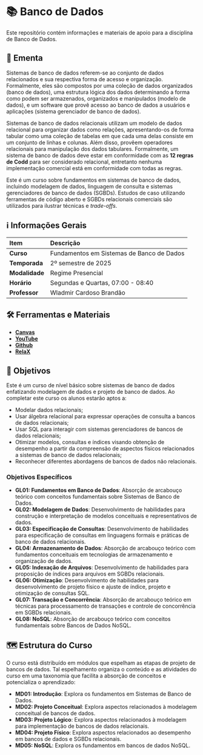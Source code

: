 # 📚 Banco de Dados

Este repositório contém informações e materiais de apoio para a disciplina de Banco de Dados.

## 📝 Ementa

Sistemas de banco de dados referem-se ao conjunto de dados relacionados e sua respectiva forma de acesso e organização. Formalmente, eles são compostos por uma coleção de dados organizados (banco de dados), uma estrutura lógica dos dados determinando a forma como podem ser armazenados, organizados e manipulados (modelo de dados), e um software que provê acesso ao banco de dados a usuários e aplicações (sistema gerenciador de banco de dados).

Sistemas de banco de dados relacionais utilizam um modelo de dados relacional para organizar dados como relações, apresentando-os de forma tabular como uma coleção de tabelas em que cada uma delas consiste em um conjunto de linhas e colunas. Além disso, provêem operadores relacionais para manipulação dos dados tabulares. Formalmente, um sistema de banco de dados deve estar em conformidade com as **12 regras de Codd** para ser considerado relacional, entretanto nenhuma implementação comercial está em conformidade com todas as regras.

Este é um curso sobre fundamentos em sistemas de banco de dados, incluindo modelagem de dados, linguagem de consulta e sistemas gerenciadores de banco de dados (SGBDs). Estudos de caso utilizando ferramentas de código aberto e SGBDs relacionais comerciais são utilizados para ilustrar técnicas e *trade-offs*.

## ℹ️ Informações Gerais

| **Item** | **Descrição** |
| :------------ | :------------------------------------------ |
| **Curso** | Fundamentos em Sistemas de Banco de Dados   |
| **Temporada** | 2º semestre de 2025                         |
| **Modalidade**| Regime Presencial                           |
| **Horário** | Segundas e Quartas, 07:00 - 08:40           |
| **Professor** | Wladmir Cardoso Brandão                     |

## 🛠️ Ferramentas e Materiais

* **[Canvas](https://pucminas.instructure.com/courses/241179)**
* **[YouTube](https://www.youtube.com/channel/UCyZeWacgN1rxSdw5NcGmknA)**
* **[Github](https://github.com/wladbrandao/DBSystems)**
* **[RelaX](https://dbis-uibk.github.io/relax/landing)**

## 🎯 Objetivos

Este é um curso de nível básico sobre sistemas de banco de dados enfatizando modelagem de dados e projeto de banco de dados. Ao completar este curso os alunos estarão aptos a:

* Modelar dados relacionais;
* Usar álgebra relacional para expressar operações de consulta a bancos de dados relacionais;
* Usar SQL para interagir com sistemas gerenciadores de bancos de dados relacionais;
* Otimizar modelos, consultas e índices visando obtenção de desempenho a partir da compreensão de aspectos físicos relacionados a sistemas de banco de dados relacionais;
* Reconhecer diferentes abordagens de bancos de dados não relacionais.

### Objetivos Específicos

* **GL01: Fundamentos em Banco de Dados**: Absorção de arcabouço teórico com conceitos fundamentais sobre Sistemas de Banco de Dados.
* **GL02: Modelagem de Dados**: Desenvolvimento de habilidades para construção e interpretação de modelos conceituais e representativos de dados.
* **GL03: Especificação de Consultas**: Desenvolvimento de habilidades para especificação de consultas em linguagens formais e práticas de banco de dados relacionais.
* **GL04: Armazenamento de Dados**: Absorção de arcabouço teórico com fundamentos conceituais em tecnologias de armazenamento e organização de dados.
* **GL05: Indexação de Arquivos**: Desenvolvimento de habilidades para proposição de índices para arquivos em SGBDs relacionais.
* **GL06: Otimização**: Desenvolvimento de habilidades para desenvolvimento de projeto físico e ajuste de índice, projeto e otimização de consultas SQL.
* **GL07: Transação e Concorrência**: Absorção de arcabouço teórico em técnicas para processamento de transações e controle de concorrência em SGBDs relacionais.
* **GL08: NoSQL**: Absorção de arcabouço teórico com conceitos fundamentais sobre Bancos de Dados NoSQL.

## 🗺️ Estrutura do Curso

O curso está distribuído em módulos que espelham as etapas de projeto de bancos de dados. Tal espelhamento organiza o conteúdo e as atividades do curso em uma taxonomia que facilita a absorção de conceitos e potencializa o aprendizado:

* **MD01: Introdução**: Explora os fundamentos em Sistemas de Banco de Dados.
* **MD02: Projeto Conceitual**: Explora aspectos relacionados à modelagem conceitual de bancos de dados.
* **MD03: Projeto Lógico**: Explora aspectos relacionados à modelagem para implementação de bancos de dados relacionais.
* **MD04: Projeto Físico**: Explora aspectos relacionados ao desempenho em bancos de dados e SGBDs relacionais.
* **MD05: NoSQL**: Explora os fundamentos em bancos de dados NoSQL.
